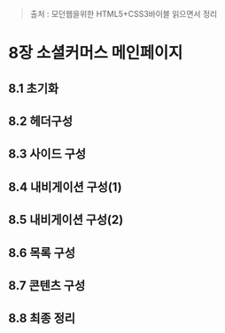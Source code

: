 > 출처 : 모던웹을위한 HTML5+CSS3바이블 읽으면서 정리

# 8장 소셜커머스 메인페이지
## 8.1 초기화
## 8.2 헤더구성
## 8.3 사이드 구성
## 8.4 내비게이션 구성(1)
## 8.5 내비게이션 구성(2)
## 8.6 목록 구성
## 8.7 콘텐츠 구성
## 8.8 최종 정리





